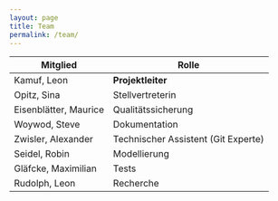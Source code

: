 ```yaml
---
layout: page
title: Team
permalink: /team/
---
```


| Mitglied | Rolle |
|---|---|
| Kamuf, Leon 			| **Projektleiter** |
| Opitz, Sina 			| Stellvertreterin |
| Eisenblätter, Maurice	| Qualitätssicherung |
| Woywod, Steve 		| Dokumentation |
| Zwisler, Alexander 	| Technischer Assistent (Git Experte) |
| Seidel, Robin 		| Modellierung |
| Gläfcke, Maximilian 	| Tests |
| Rudolph, Leon 		| Recherche |
